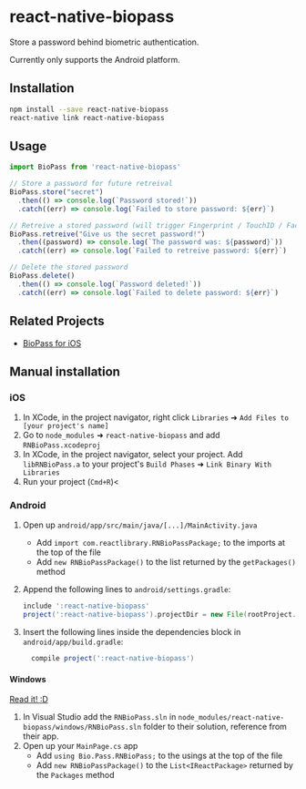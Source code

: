 # react-native-biopass

Store a password behind biometric authentication.

Currently only supports the Android platform.

## Installation

```sh
npm install --save react-native-biopass
react-native link react-native-biopass
```

## Usage

```js
import BioPass from 'react-native-biopass'

// Store a password for future retreival
BioPass.store("secret")
  .then(() => console.log(`Password stored!`))
  .catch((err) => console.log(`Failed to store password: ${err}`)

// Retreive a stored password (will trigger Fingerprint / TouchID / FaceID prompt)
BioPass.retreive("Give us the secret password!")
  .then((password) => console.log(`The password was: ${password}`))
  .catch((err) => console.log(`Failed to retreive password: ${err}`)

// Delete the stored password
BioPass.delete()
  .then(() => console.log(`Password deleted!`))
  .catch((err) => console.log(`Failed to delete password: ${err}`)
```

## Related Projects

- [BioPass for iOS](https://github.com/LinusU/BioPass)

## Manual installation

### iOS

1. In XCode, in the project navigator, right click `Libraries` ➜ `Add Files to [your project's name]`
2. Go to `node_modules` ➜ `react-native-biopass` and add `RNBioPass.xcodeproj`
3. In XCode, in the project navigator, select your project. Add `libRNBioPass.a` to your project's `Build Phases` ➜ `Link Binary With Libraries`
4. Run your project (`Cmd+R`)<

### Android

1. Open up `android/app/src/main/java/[...]/MainActivity.java`
    - Add `import com.reactlibrary.RNBioPassPackage;` to the imports at the top of the file
    - Add `new RNBioPassPackage()` to the list returned by the `getPackages()` method
1. Append the following lines to `android/settings.gradle`:

    ```gradle
    include ':react-native-biopass'
    project(':react-native-biopass').projectDir = new File(rootProject.projectDir '../node_modules/react-native-biopass/android')
    ```

1. Insert the following lines inside the dependencies block in `android/app/build.gradle`:

    ```gradle
      compile project(':react-native-biopass')
    ```

#### Windows

[Read it! :D](https://github.com/ReactWindows/react-native)

1. In Visual Studio add the `RNBioPass.sln` in `node_modules/react-native-biopass/windows/RNBioPass.sln` folder to their solution, reference from their app.
2. Open up your `MainPage.cs` app
    - Add `using Bio.Pass.RNBioPass;` to the usings at the top of the file
    - Add `new RNBioPassPackage()` to the `List<IReactPackage>` returned by the `Packages` method
